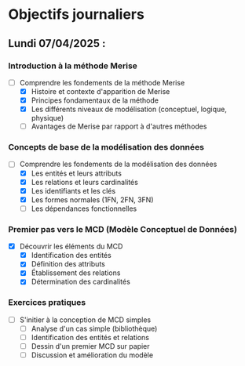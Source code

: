 # Objectifs journaliers

## Lundi 07/04/2025 :

### Introduction à la méthode Merise
- [ ] Comprendre les fondements de la méthode Merise
  - [X] Histoire et contexte d'apparition de Merise
  - [X] Principes fondamentaux de la méthode
  - [X] Les différents niveaux de modélisation (conceptuel, logique, physique)
  - [ ] Avantages de Merise par rapport à d'autres méthodes

### Concepts de base de la modélisation des données
- [ ] Comprendre les fondements de la modélisation des données
  - [X] Les entités et leurs attributs
  - [X] Les relations et leurs cardinalités
  - [X] Les identifiants et les clés
  - [X] Les formes normales (1FN, 2FN, 3FN)
  - [ ] Les dépendances fonctionnelles

### Premier pas vers le MCD (Modèle Conceptuel de Données)
- [X] Découvrir les éléments du MCD
  - [X] Identification des entités
  - [X] Définition des attributs
  - [X] Établissement des relations
  - [X] Détermination des cardinalités

### Exercices pratiques
- [ ] S'initier à la conception de MCD simples
  - [ ] Analyse d'un cas simple (bibliothèque)
  - [ ] Identification des entités et relations
  - [ ] Dessin d'un premier MCD sur papier
  - [ ] Discussion et amélioration du modèle 